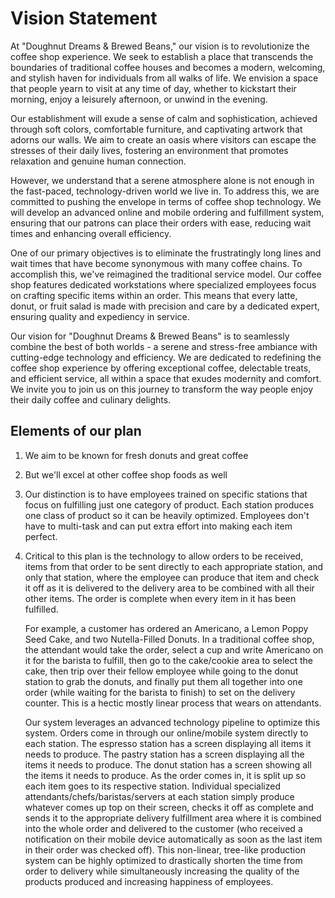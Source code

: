 # Vision Statement

At "Doughnut Dreams & Brewed Beans," our vision is to revolutionize the coffee shop experience. We seek to establish a place that transcends the boundaries of traditional coffee houses and becomes a modern, welcoming, and stylish haven for individuals from all walks of life. We envision a space that people yearn to visit at any time of day, whether to kickstart their morning, enjoy a leisurely afternoon, or unwind in the evening.

Our establishment will exude a sense of calm and sophistication, achieved through soft colors, comfortable furniture, and captivating artwork that adorns our walls. We aim to create an oasis where visitors can escape the stresses of their daily lives, fostering an environment that promotes relaxation and genuine human connection.

However, we understand that a serene atmosphere alone is not enough in the fast-paced, technology-driven world we live in. To address this, we are committed to pushing the envelope in terms of coffee shop technology. We will develop an advanced online and mobile ordering and fulfillment system, ensuring that our patrons can place their orders with ease, reducing wait times and enhancing overall efficiency.

One of our primary objectives is to eliminate the frustratingly long lines and wait times that have become synonymous with many coffee chains. To accomplish this, we've reimagined the traditional service model. Our coffee shop features dedicated workstations where specialized employees focus on crafting specific items within an order. This means that every latte, donut, or fruit salad is made with precision and care by a dedicated expert, ensuring quality and expediency in service.

Our vision for "Doughnut Dreams & Brewed Beans" is to seamlessly combine the best of both worlds - a serene and stress-free ambiance with cutting-edge technology and efficiency. We are dedicated to redefining the coffee shop experience by offering exceptional coffee, delectable treats, and efficient service, all within a space that exudes modernity and comfort. We invite you to join us on this journey to transform the way people enjoy their daily coffee and culinary delights.

## Elements of our plan

1. We aim to be known for fresh donuts and great coffee
2. But we'll excel at other coffee shop foods as well
3. Our distinction is to have employees trained on specific stations that focus on fulfilling just one category of product.  Each station produces one class of product so it can be heavily optimized.  Employees don't have to multi-task and can put extra effort into making each item perfect.  
4. Critical to this plan is the technology to allow orders to be received, items from that order to be sent directly to each appropriate station, and only that station, where the employee can produce that item and check it off as it is delivered to the delivery area to be combined with all their other items.  The order is complete when every item in it has been fulfilled.

    For example, a customer has ordered an Americano, a Lemon Poppy Seed Cake, and two Nutella-Filled Donuts.  In a traditional coffee shop, the attendant would take the order, select a cup and write Americano on it for the barista to fulfill, then go to the cake/cookie area to select the cake, then trip over their fellow employee while going to the donut station to grab the donuts, and finally put them all together into one order (while waiting for the barista to finish) to set on the delivery counter.  This is a hectic mostly linear process that wears on attendants.  

    Our system leverages an advanced technology pipeline to optimize this system.  Orders come in through our online/mobile system directly to each station.  The espresso station has a screen displaying all items it needs to produce.  The pastry station has a screen displaying all the items it needs to produce.  The donut station has a screen showing all the items it needs to produce.  As the order comes in, it is split up so each item goes to its respective station.  Individual specialized attendants/chefs/baristas/servers at each station simply produce whatever comes up top on their screen, checks it off as complete and sends it to the appropriate delivery fulfillment area where it is combined into the whole order and delivered to the customer (who received a notification on their mobile device automatically as soon as the last item in their order was checked off).  This non-linear, tree-like production system can be highly optimized to drastically shorten the time from order to delivery while simultaneously increasing the quality of the products produced and increasing happiness of employees.